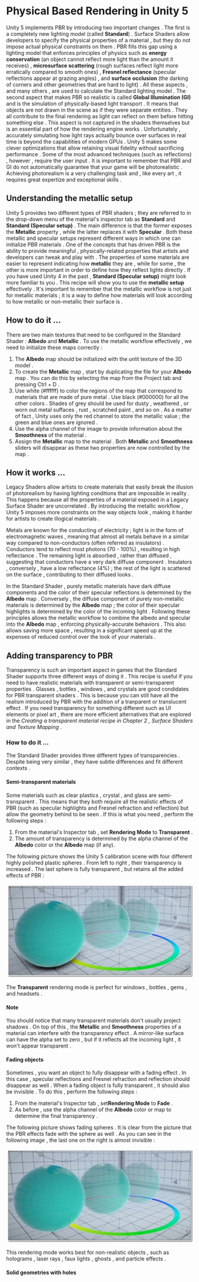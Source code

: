# Physical Based Rendering in Unity 5

Unity 5 implements PBR by introducing two important changes . The first is a completely new lighting model (called **Standard**) . Surface Shaders allow developers to specify the physical properties of a material , but they do not impose actual physical constraints on them . PBR fills this gap using a lighting model that enforces principles of physics such as **energy conservation** (an object cannot reflect more light than the amount it receives) , **microsurface scattering** (rough surfaces reflect light more erratically compared to smooth ones) , **Fresnel reflectance** (specular reflections appear at grazing angles) , and **surface occlusion** (the darking of corners and other geometries that are hard to light) . All these aspects , and many others , are used to calculate the Standard lighting model . The second aspect that makes PBR so realistic is called **Global Illumination (GI)** and is the simulation of physically-based light transport . It means that objects are not drawn in the scene as if they were separate entities . They all contribute to the final rendering as light can reflect on them before hitting something else . This aspect is not captured in the shaders themselves but is an essential part of how the rendering engine works . Unfortunately , accurately simulating how light rays actually bounce over surfaces in real time is beyond the capabilities of modern GPUs . Unity 5 makes some clever optimizations that allow retaining visual fidelity without sacrificing performance . Some of the most advanced techniques (such as reflections) , however , require the user input . It is important to remember that PBR and GI do not automatically guarantee that your game will be photorealistic . Achieving photorealism is a very challenging task and , like every art , it requires great expertize and exceptional skills .

## Understanding the metallic setup

Unity 5 provides two different types of PBR shaders ; they are referred to in the drop-down menu of the material's inspector tab as **Standard** and **Standard (Specular setup)** . The main difference is that the former exposes the **Metallic** property , while the latter replaces it with **Specular** . Both these metallic and specular setups represent different ways in which one can initialize PBR materials . One of the concepts that has driven PBR is the ability to provide meaningful , physically-related properties that artists and developers can tweak and play with . The properties of some materials are easier to represent indicating how **metallic** they are , while for some , the other is more important in order to define how they reflect lights directly . If you have used Unity 4 in the past , **Standard (Specular setup)** might look more familiar to you . This recipe will show you to use the **metallic setup** effectively . It's important to remember that the metallic workflow is not just for metallic materials ; it is a way to define how materials will look according to how metallic or non-metallic their surface is . 

## How to do it ...

There are two main textures that need to be configured in the Standard Shader : **Albedo** and **Metallic** . To use the metallic workflow effectively , we need to initialize these maps correctly :

1. The **Albedo** map should be initialized with the unlit texture of the 3D model .
2. To create the **Metallic** map , start by duplicating the file for your **Albedo** map . You can do this by selecting the map from the Project tab and pressing Ctrl + D .
3. Use white (#ffffff) to color the regions of the map that correspond to materials that are made of pure metal . Use black (#000000) for all the other colors . Shades of grey should be used for dusty , weathered , or worn out metal suffaces , rust , scratched paint , and so on . As a matter of fact , Unity uses only the red channel to store the metallic value ; the green and blue ones are ignored .
4. Use the alpha channel of the image to provide information about the **Smoothness** of the material .
5. Assign the **Metallic** map to the material . Both **Metallic** and **Smoothness** sliders will disappear as these two properties are now controlled by the map .

## How it works ...

Legacy Shaders allow artists to create materials that easily break the illusion of photorealism by having lighting conditions that are impossible in reality . This happens because all the properties of a material exposed in a Legacy Surface Shader are uncorrelated . By introducing the metallic workflow , Unity 5 imposes more constraints on the way objects look , making it harder for artists to create illogical materials . 

Metals are known for the conducting of electricity ; light is in the form of electromagnetic waves , meaning that almost all metals behave in a similar way compared to non-conductors (often referred as insulators) . Conductors tend to reflect most photons (70 - 100%) , resulting in high reflectance . The remaining light is absorbed , rather than diffused , suggesting that conductors have a very dark diffuse component . Insulators , conversely , have a low reflectance (4%) ; the rest of the light is scattered on the surface , contributing to their diffused looks .

In the Standard Shader , purely metallic materials have dark diffuse components and the color of their specular reflections is determined by the **Albedo** map . Conversely , the diffuse component of purely non-metallic materials is determined by the **Albedo** map ; the color of their specular highlights is determined by the color of the incoming light . Following these principles allows the metallic workflow to combine the albedo and specular into the **Albedo** map , enforcing physically-accurate behaviors . This also allows saving more space , resulting in a significant speed up at the expenses of reduced control over the look of your materials .

## Adding transparency to PBR

Transparency is such an important aspect in games that the Standard Shader supports three different ways of doing it . This recipe is useful if you need to have realistic materials with transparent or semi-transparent properties . Glasses , bottles , windows , and crystals are good condidates for PBR transparent shaders . This is because you can still have all the realism introduced by PBR with the addition of a tranparent or translucent effect . If you need transparency for something different such as UI elements or pixel art , there are more efficient alternatives that are explored in the *Creating a transparent material recipe in Chapter 2 , Surface Shaders and Texture Mapping* .

### How to do it ...

The Standard Shader provides three different types of transparencies . Despite being very similar , they have subtle differences and fit different contexts .

#### Semi-transparent materials

Some materials such as clear plastics , crystal , and glass are semi-transparent . This means that they both require all the realistic effects of PBR (such as specular highlights and Fresnel refraction and reflection) but allow the geometry behind to be seen . If this is what you need , perform the following steps :

1. From the material's Inspector tab , set **Rendering Mode** to **Transparent** .
2. The amount of transparency is determined by the alpha channel of the **Albedo** color or the **Albedo** map (if any).

The following picture shows the Unity 5 calibration scene with four different highly polished plastic spheres . From left to right , their transparency is increased . The last sphere is fully transparent , but retains all the added effects of PBR :

![transparency](Asset/00.jpg)

The **Transparent** rendering mode is perfect for windows , bottles , gems , and headsets .

#### Note

You should notice that many transparent materials don't usually project shadows . On top of this , the **Metallic** and **Smoothness** properties of a material can interfere with the transparency effect . A mirror-like surface can have the alpha set to zero , but if it reflects all the incoming light , it won't appear transparent .

#### Fading objects

Sometimes , you want an object to fully disappear with a fading effect . In this case , specular reflections and Fresnel refraction and reflection should disappear as well . When a fading object is fully transparent , it should also be invisible . To do this , perform the following steps :

1. From the material's Inspector tab , set**Rendering Mode** to **Fade** .
2. As before , use the alpha channel of the **Albedo** color or map to determine the final transparency .

The following picture shows fading spheres . It is clear from the picture that the PBR effects fade with the sphere as well . As you can see in the following image , the last one on the right is almost invisible :

![fade](Asset/01.jpg)

This rendering mode works best for non-realistic objects , such as holograms , laser rays , faux lights , ghosts , and particle effects .

#### Solid geometries with holes





